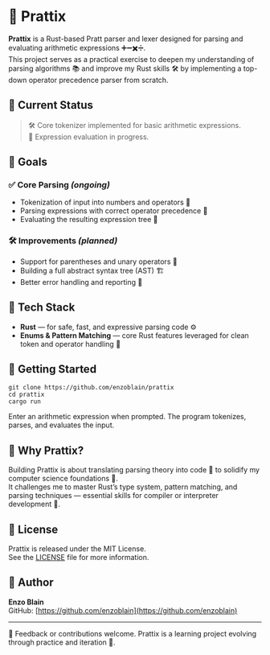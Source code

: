 # 🧠 Prattix

**Prattix** is a Rust-based Pratt parser and lexer designed for parsing and evaluating arithmetic expressions ➕➖✖️➗.  
This project serves as a practical exercise to deepen my understanding of parsing algorithms 📚 and improve my Rust skills 🛠️ by implementing a top-down operator precedence parser from scratch.

## 🚧 Current Status

> 🛠️ Core tokenizer implemented for basic arithmetic expressions.  
> 🧮 Expression evaluation in progress.

## 🎯 Goals

### ✅ Core Parsing *(ongoing)*
- Tokenization of input into numbers and operators 🔢  
- Parsing expressions with correct operator precedence 🧩  
- Evaluating the resulting expression tree 🌳  

### 🛠️ Improvements *(planned)*
- Support for parentheses and unary operators 🧬  
- Building a full abstract syntax tree (AST) 🏗️  
- Better error handling and reporting 🧯  

## 🧰 Tech Stack

- **Rust** — for safe, fast, and expressive parsing code ⚙️  
- **Enums & Pattern Matching** — core Rust features leveraged for clean token and operator handling 🧼  

## 🚀 Getting Started

```
git clone https://github.com/enzoblain/prattix
cd prattix
cargo run
```

Enter an arithmetic expression when prompted. The program tokenizes, parses, and evaluates the input.

## 📄 Why Prattix?

Building Prattix is about translating parsing theory into code 🧾 to solidify my computer science foundations 🧠.  
It challenges me to master Rust’s type system, pattern matching, and parsing techniques — essential skills for compiler or interpreter development 🧮.

## 📜 License

Prattix is released under the MIT License.  
See the [LICENSE](./LICENSE) file for more information.

## 👤 Author

**Enzo Blain**  
GitHub: [https://github.com/enzoblain](https://github.com/enzoblain)

---

💬 Feedback or contributions welcome. Prattix is a learning project evolving through practice and iteration 🔁.